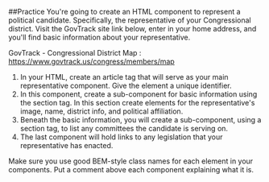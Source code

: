 ##Practice
You're going to create an HTML component to represent a political candidate. Specifically, the representative of your Congressional district. Visit the GovTrack site link below, enter in your home address, and you'll find basic information about your representative.

GovTrack - Congressional District Map : https://www.govtrack.us/congress/members/map

1. In your HTML, create an article tag that will serve as your main representative component. Give the element a unique identifier.
1. In this component, create a sub-component for basic information using the section tag. In this section create elements for the representative's image, name, district info, and political affiliation.
1. Beneath the basic information, you will create a sub-component, using a section tag, to list any committees the candidate is serving on.
1. The last component will hold links to any legislation that your representative has enacted.

Make sure you use good BEM-style class names for each element in your components. Put a comment above each component explaining what it is.

